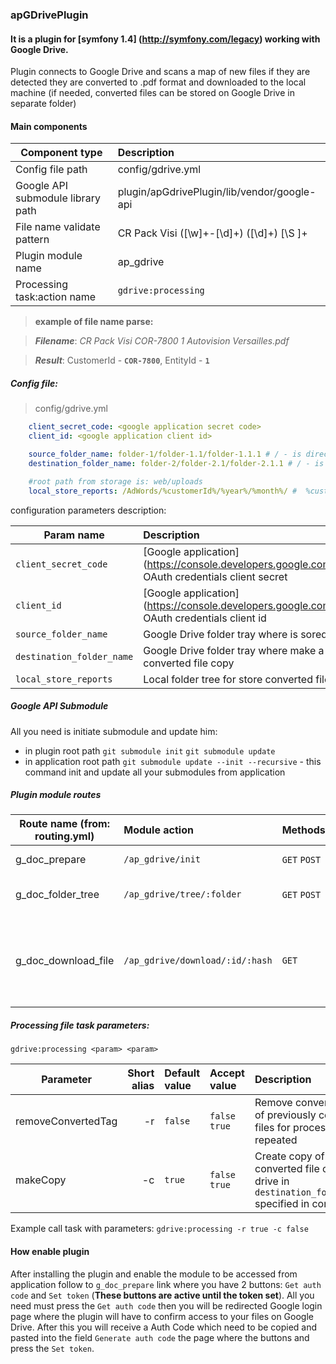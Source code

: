 ### apGDrivePlugin

#### It is a plugin for [symfony 1.4] (http://symfony.com/legacy) working with Google Drive.

Plugin connects to Google Drive and scans a map of new files if they are detected they are converted to .pdf format and downloaded to the local machine (if needed, converted files can be 
stored on Google Drive in separate folder)

#### Main components 

| Component type                    |  Description                                  |
|-----------------------------------|:----------------------------------------------|
| Config file path                  |   config/gdrive.yml                           |
| Google API submodule library path |   plugin/apGdrivePlugin/lib/vendor/google-api |
| File name validate pattern        |   CR Pack Visi ([\w]+-[\d]+) ([\d]+) [\S ]+   |
| Plugin module name                |   ap_gdrive                                   |
| Processing task:action name       |   `gdrive:processing`                         |

> **example of file name parse:**

> **_Filename_**: *CR Pack Visi COR-7800 1 Autovision Versailles.pdf*

> **_Result_**:   CustomerId - **`COR-7800`**, EntityId - **`1`**


##### Config file: 

> config/gdrive.yml

```yml
    client_secret_code: <google application secret code>
    client_id: <google application client id>

    source_folder_name: folder-1/folder-1.1/folder-1.1.1 # / - is directory delimiter
    destination_folder_name: folder-2/folder-2.1/folder-2.1.1 # / - is directory delimiter

    #root path from storage is: web/uploads
    local_store_reports: /AdWords/%customerId%/%year%/%month%/ #  %customerId% , %year% and %month% - it's a system tokens
```

configuration parameters description:  

|   Param name                |  Description        |
|-----------------------------|:--------------------|
|   `client_secret_code`      |     [Google application] (https://console.developers.google.com/project) OAuth credentials client secret    |
|   `client_id`               |     [Google application] (https://console.developers.google.com/project) OAuth credentials client id    |
|   `source_folder_name`      |     Google Drive folder tray where is sored files               |
|   `destination_folder_name` |     Google Drive folder tray where make a converted file copy   |
|   `local_store_reports`     |     Local folder tree for store converted files                 |


##### Google API Submodule
   All you need is initiate submodule and update him:
   * in plugin root path
    `git submodule init`
    `git submodule update`
   * in application root path
    `git submodule update --init --recursive` - this command init and update all your submodules from application
    

##### Plugin module routes

| Route name (from: routing.yml)    |   Module action   |   Methods         |  Parameters   |
|-----------------------------------|:------------------|:------------------|:--------------|
|   g_doc_prepare                   | `/ap_gdrive/init`   |   `GET` `POST`       |  Don't have parameters |
|   g_doc_folder_tree               | `/ap_gdrive/tree/:folder` | `GET` `POST`   |   `:folder` - folders name string  |
|   g_doc_download_file             | `/ap_gdrive/download/:id/:hash` | `GET`   |   `:id` - file id, `:hash` - string generated automatical with file information   |

##### Processing file task parameters:

`gdrive:processing <param> <param>`

|   Parameter   |   Short alias   |   Default value   | Accept value  |   Description |
|---------------|----------------:|:------------------|:--------------|:--------------|
|   removeConvertedTag  |   -r  |   `false`   | `false` `true`  | Remove converted tag of previously converted files  for process repeated  |
|   makeCopy    |   -c  |   `true`  |   `false` `true`  | Create copy of converted file on google drive in `destination_folder_name` specified in config file  |

 Example call task with parameters: `gdrive:processing -r true -c false`


#### How enable plugin
After installing the plugin and enable the module to be accessed from application follow to  `g_doc_prepare` link where you have 2 buttons: `Get auth code` and `Set token` (__These buttons are active until the token set__).  All you need must press the `Get auth code` then you will be redirected Google login page where the plugin will have to confirm access to your files on Google Drive. After this you will receive a Auth Code which need to be copied and pasted into the field `Generate auth code` the page where the buttons and press the `Set token`. 
